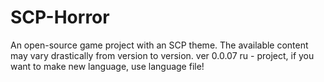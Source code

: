 # SCP-Horror
An open-source game project with an SCP theme.
The available content may vary drastically from version to version.
ver 0.0.07
ru - project, if you want to make new language, use language file!